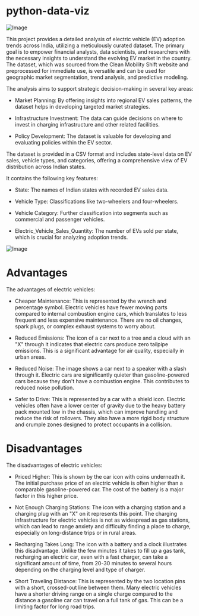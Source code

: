 # python-data-viz

![Image](https://github.com/user-attachments/assets/4fc6fc32-51fd-4a32-b9a6-e4ec5ad5a0fa)




This project provides a detailed analysis of electric vehicle (EV) adoption trends across India, utilizing a meticulously curated dataset. The primary goal is to empower financial analysts, data scientists, and researchers with the necessary insights to understand the evolving EV market in the country. 
The dataset, which was sourced from the Clean Mobility Shift website and preprocessed for immediate use, is versatile and can be used for geographic market segmentation, trend analysis, and predictive modeling.

The analysis aims to support strategic decision-making in several key areas:

 * Market Planning: By offering insights into regional EV sales patterns, the dataset helps in developing targeted market strategies.
   
 * Infrastructure Investment: The data can guide decisions on where to invest in charging infrastructure and other related facilities.
   
 * Policy Development: The dataset is valuable for developing and evaluating policies within the EV sector.


   
The dataset is provided in a CSV format and includes state-level data on EV sales, vehicle types, and categories, offering a comprehensive view of EV distribution across Indian states.

It contains the following key features:

 * State: The names of Indian states with recorded EV sales data.
   
 * Vehicle Type: Classifications like two-wheelers and four-wheelers.
   
 * Vehicle Category: Further classification into segments such as commercial and passenger vehicles.
   
 * Electric_Vehicle_Sales_Quantity: The number of EVs sold per state, which is crucial for analyzing adoption trends.


   
![Image](https://github.com/user-attachments/assets/1b689a46-b7f3-4023-9d6f-8fd8f1624abc)



# Advantages

The advantages of electric vehicles:

 * Cheaper Maintenance: This is represented by the wrench and percentage symbol. Electric vehicles have fewer moving parts compared to internal combustion engine cars, which translates to less frequent and less expensive maintenance. There are no oil changes, spark plugs, or complex exhaust systems to worry about.
   
 * Reduced Emissions: The icon of a car next to a tree and a cloud with an "X" through it indicates that electric cars produce zero tailpipe emissions. This is a significant advantage for air quality, especially in urban areas.
   
 * Reduced Noise: The image shows a car next to a speaker with a slash through it. Electric cars are significantly quieter than gasoline-powered cars because they don't have a combustion engine. This contributes to reduced noise pollution.
   
 * Safer to Drive: This is represented by a car with a shield icon. Electric vehicles often have a lower center of gravity due to the heavy battery pack mounted low in the chassis, which can improve handling and reduce the risk of rollovers. They also have a more rigid body structure and crumple zones designed to protect occupants in a collision.



# Disadvantages

The disadvantages of electric vehicles:

 * Priced Higher: This is shown by the car icon with coins underneath it. The initial purchase price of an electric vehicle is often higher than a comparable gasoline-powered car. The cost of the battery is a major factor in this higher price.
   
 * Not Enough Charging Stations: The icon with a charging station and a charging plug with an "X" on it represents this point. The charging infrastructure for electric vehicles is not as widespread as gas stations, which can lead to range anxiety and difficulty finding a place to charge, especially on long-distance trips or in rural areas.
   
 * Recharging Takes Long: The icon with a battery and a clock illustrates this disadvantage. Unlike the few minutes it takes to fill up a gas tank, recharging an electric car, even with a fast charger, can take a significant amount of time, from 20-30 minutes to several hours depending on the charging level and type of charger.
   
 * Short Traveling Distance: This is represented by the two location pins with a short, crossed-out line between them. Many electric vehicles have a shorter driving range on a single charge compared to the distance a gasoline car can travel on a full tank of gas. This can be a limiting factor for long road trips.
